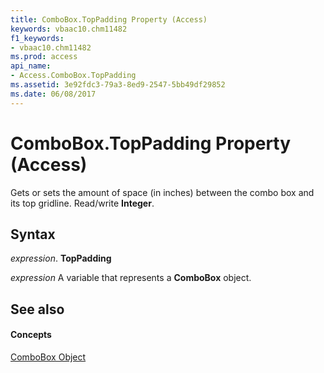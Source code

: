 ```yaml
---
title: ComboBox.TopPadding Property (Access)
keywords: vbaac10.chm11482
f1_keywords:
- vbaac10.chm11482
ms.prod: access
api_name:
- Access.ComboBox.TopPadding
ms.assetid: 3e92fdc3-79a3-8ed9-2547-5bb49df29852
ms.date: 06/08/2017
---
```



# ComboBox.TopPadding Property (Access)

Gets or sets the amount of space (in inches) between the combo box and its top gridline. Read/write  **Integer**.


## Syntax

 _expression_. **TopPadding**

 _expression_ A variable that represents a **ComboBox** object.


## See also


#### Concepts


[ComboBox Object](combobox-object-access.md)

